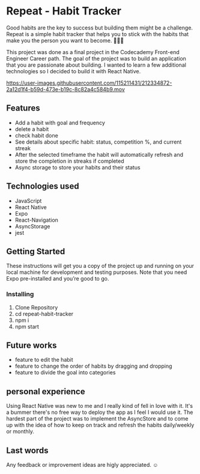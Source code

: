 # Repeat - Habit Tracker

Good habits are the key to success but building them might be a challenge. Repeat is a simple habit tracker that helps you to stick with the habits that make you the person you want to become. 🚀🚀✨

This project was done as a final project in the Codecademy Front-end Engineer Career path. The goal of the project was to build an application that you are passionate about building. I wanted to learn a few additional technologies so I decided to build it with React Native.

https://user-images.githubusercontent.com/115211431/212334872-2a12d1f4-b59d-473e-b19c-8c82a4c584b9.mov

## Features

* Add a habit with goal and frequency
* delete a habit
* check habit done
* See details about specific habit: status, competition %, and current streak
* After the selected timeframe the habit will automatically refresh and store the completion in streaks if completed
* Async storage to store your habits and their status

## Technologies used
 
* JavaScript
* React Native
* Expo
* React-Navigation
* AsyncStorage
* jest

## Getting Started
These instructions will get you a copy of the project up and running on your local machine for development and testing purposes. Note that you need Expo pre-installed and you’re good to go.

### Installing
 1. Clone Repository
 2. cd repeat-habit-tracker
 3. npm i
 4. npm start
  
## Future works
  
* feature to edit the habit
* feature to change the order of habits by dragging and dropping
* feature to divide the goal into categories
 
## personal experience

Using React Native was new to me and I really kind of fell in love with it. It's a bummer there's no free way to deploy the app as I feel I would use it. The hardest part of the project was to implement the AsyncStore and to come up with the idea of how to keep on track and refresh the habits daily/weekly or monthly.

## Last words

Any feedback or improvement ideas are higly appreciated. ☺️
